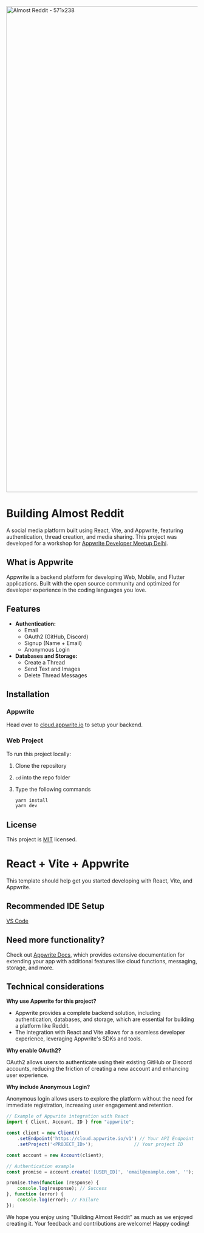 <img width="1280" alt="Almost Reddit - 571x238" src="https://github.com/user-attachments/assets/63852be8-e898-4403-a0c0-1f3b77c54169">

# Building Almost Reddit

A social media platform built using React, Vite, and Appwrite, featuring authentication, thread creation, and media sharing. This project was developed for a workshop for [Appwrite Developer Meetup Delhi](https://lu.ma/oqelzoej).

## What is Appwrite

Appwrite is a backend platform for developing Web, Mobile, and Flutter applications. Built with the open source community and optimized for developer experience in the coding languages you love.

## Features

- **Authentication:**
  - Email
  - OAuth2 (GitHub, Discord)
  - Signup (Name + Email)
  - Anonymous Login
- **Databases and Storage:**
  - Create a Thread
  - Send Text and Images
  - Delete Thread Messages

## Installation
### Appwrite

Head over to [cloud.appwrite.io](https://cloud.appwrite.io) to setup your backend.

### Web Project

To run this project locally:

1. Clone the repository
2. `cd` into the repo folder
3. Type the following commands

    ```bash
    yarn install
    yarn dev
    ```

## License

This project is [MIT](https://choosealicense.com/licenses/mit/) licensed.

# React + Vite + Appwrite

This template should help get you started developing with React, Vite, and Appwrite.

## Recommended IDE Setup

[VS Code](https://code.visualstudio.com/)

## Need more functionality?

Check out [Appwrite Docs](https://appwrite.io/docs), which provides extensive documentation for extending your app with additional features like cloud functions, messaging, storage, and more.

## Technical considerations

**Why use Appwrite for this project?**

- Appwrite provides a complete backend solution, including authentication, databases, and storage, which are essential for building a platform like Reddit.
- The integration with React and Vite allows for a seamless developer experience, leveraging Appwrite's SDKs and tools.

**Why enable OAuth2?**

OAuth2 allows users to authenticate using their existing GitHub or Discord accounts, reducing the friction of creating a new account and enhancing user experience.

**Why include Anonymous Login?**

Anonymous login allows users to explore the platform without the need for immediate registration, increasing user engagement and retention.

```jsx
// Example of Appwrite integration with React
import { Client, Account, ID } from "appwrite";

const client = new Client()
    .setEndpoint('https://cloud.appwrite.io/v1') // Your API Endpoint
    .setProject('<PROJECT_ID>');               // Your project ID

const account = new Account(client);

// Authentication example
const promise = account.create('[USER_ID]', 'email@example.com', '');

promise.then(function (response) {
    console.log(response); // Success
}, function (error) {
    console.log(error); // Failure
});
```

We hope you enjoy using "Building Almost Reddit" as much as we enjoyed creating it. Your feedback and contributions are welcome! Happy coding!
